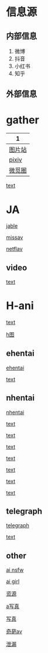 # 信息源

## 内部信息
1. 微博
3. 抖音
4. 小红书
5. 知乎

## 外部信息


# gather






|1|
|-|
|[图片站](https://coomer.su/)|
|[pixiv](https://www.pixiv.net/artworks/108464200)|
|[微觅圈](https://www.wemequan.com/index.html)|


[text](https://misscon.com)

# JA

[jable](https://jable.tv/videos/mimk-115/)

[missav](https://missav.ai/dm40)

[netflav](https://netflav.com/)

## video
[text](https://spankbang.com/7dpz2/video/fc2+ppv+3087371)

# H-ani

[text](https://www.hentaicomic.ru/)

[h图](https://imhentai.xxx/)


## ehentai
[ehentai](https://e-hentai.org/)

[text](https://e-hentai.org/g/2782963/b94080586d/)

## nhentai
[nhentai](https://nhentai.net/g/551985/)

[text](https://nhentai.net/g/430112/)

[text](https://nhentai.net/g/399198/8/)

[text](https://nhentai.net/g/289022/)

[text](https://nhentai.net/g/472150/23/)

[text](https://nhentai.net/g/473398/89/)

[text](https://nhentai.net/artist/shiwasu-no-okina/)

[text](https://nhentai.net/g/484087/151/)

## telegraph
[telegraph](https://telegra.ph/%E3%81%A9%E3%81%86%E3%81%97%E3%82%87%E3%81%8F-INAGITA-%E5%82%AC%E7%9C%A0%E5%AD%A6%E5%9C%92-%E7%AC%AC1-5%E8%A9%B1-%E4%B8%AD%E5%9B%BD%E7%BF%BB%E8%A8%B3-DL%E7%89%88---Page-1-01-23)

[text](https://telegra.ph/ehentai-3136871-dccaa8a6db-11-28)

## other

[ai nsfw](https://novelcrow.com/comic/ai-collab-redoxa/redoxa-01/)

[ai girl](https://beautiful-girl-hub.netlify.app/)

[资源](https://mega.nz/#F!l341gboT!yNSIaovzs5VMP35vbMbE5w)

[a写真](https://xidol.net/?s=%E5%B0%8F%E9%87%8E%E5%A4%95%E5%AD%90)

[写真](https://fapdungeon.com/white/lynn-l0ve-perfect-body-nudes-onlyfans/)

[奇葩av](http://tom712.webhosting.klfree.net/)

[泄漏](https://kanliao.club/archives/8502/)

